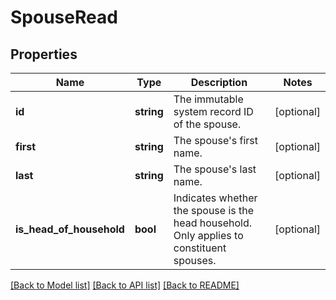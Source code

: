 # SpouseRead

## Properties
Name | Type | Description | Notes
------------ | ------------- | ------------- | -------------
**id** | **string** | The immutable system record ID of the spouse. | [optional] 
**first** | **string** | The spouse&#x27;s first name. | [optional] 
**last** | **string** | The spouse&#x27;s last name. | [optional] 
**is_head_of_household** | **bool** | Indicates whether the spouse is the head household. Only applies to constituent spouses. | [optional] 

[[Back to Model list]](../../README.md#documentation-for-models) [[Back to API list]](../../README.md#documentation-for-api-endpoints) [[Back to README]](../../README.md)

